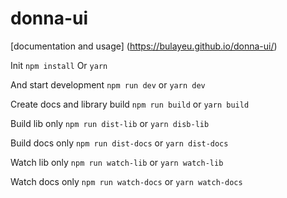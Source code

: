 # donna-ui

[documentation and usage] (https://bulayeu.github.io/donna-ui/)

Init
```npm install``` Or ```yarn```

And start development ```npm run dev``` or ```yarn dev```

Create docs and library build
```npm run build``` or ```yarn build```

Build lib only
```npm run dist-lib``` or ```yarn disb-lib```

Build docs only
```npm run dist-docs``` or ```yarn dist-docs```

Watch lib only
```npm run watch-lib``` or ```yarn watch-lib```

Watch docs only
```npm run watch-docs``` or ```yarn watch-docs```
